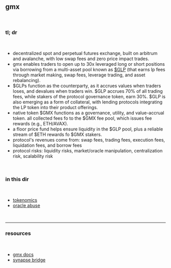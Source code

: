 ## gmx

<br>

### tl; dr

<br>

* decentralized spot and perpetual futures exchange, built on arbitrum and avalanche, with low swap fees and zero price impact trades.
* gmx enables traders to open up to 30x leveraged long or short positions via borrowing from a multi-asset pool known as [$GLP](https://gmxio.gitbook.io/gmx/glp) (that earns lp fees through market making, swap fees, leverage trading, and asset rebalancing).
* $GLPs function as the counterparty, as it accrues values when traders loses, and devalues when traders win. $GLP accrues 70% of all trading fees, while stakers of the protocol governance token, earn 30%. $GLP is also emerging as a form of collateral, with lending protocols integrating the LP token into their product offerings.
* native token $GMX functions as a governance, utility, and value-accrual token. all collected fees fo to the $GMX fee pool, which issues fee rewards (e.g., ETH/AVAX).
* a floor price fund helps ensure liquidity in the $GLP pool, plus a reliable stream of $ETH rewards fo $GMX stakers.
* protocol's revenues come from: swap fees, trading fees, execution fees, liquidation fees, and borrow fees
* protocol risks: liquidity risks, market/oracle manipulation, centralization risk, scalability risk

<br>

### in this dir

<br>

* [tokenomics](tokenomics.md)
* [oracle abuse](oracle_abuse.md)

<br>

---

### resources

<br>

* [gmx docs](https://gmxio.gitbook.io/gmx/)
* [synapse bridge](https://synapseprotocol.com/)
